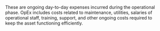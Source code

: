 These are ongoing day-to-day expenses incurred during the operational phase. OpEx includes costs related to maintenance, utilities, salaries of operational staff, training, support, and other ongoing costs required to keep the asset functioning efficiently.
